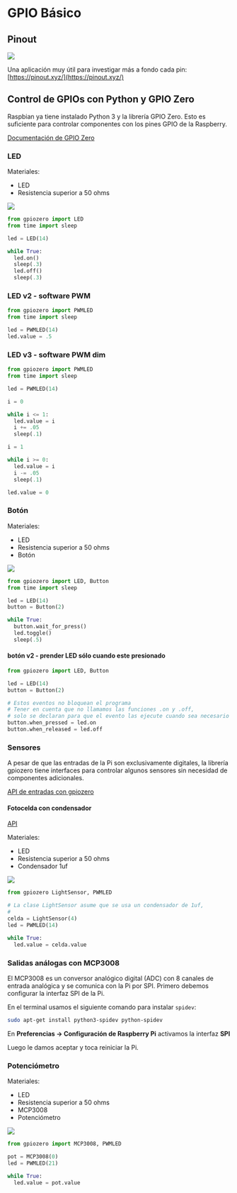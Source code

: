 # GPIO Básico

## Pinout

![](https://pinout.xyz/resources/raspberry-pi-pinout.png)

Una aplicación muy útil para investigar más a fondo cada pin: [https://pinout.xyz/](https://pinout.xyz/)

## Control de GPIOs con Python y GPIO Zero

Raspbian ya tiene instalado Python 3 y la librería GPIO Zero. Esto es suficiente para controlar componentes con los pines GPIO de la Raspberry.

[Documentación de GPIO Zero](https://gpiozero.readthedocs.io/en/stable/)

### LED

Materiales:
- LED
- Resistencia superior a 50 ohms

![](/img/led.png)

``` python
from gpiozero import LED
from time import sleep

led = LED(14)

while True:
  led.on()
  sleep(.3)
  led.off()
  sleep(.3)
```

### LED v2 - software PWM
``` python
from gpiozero import PWMLED
from time import sleep

led = PWMLED(14)
led.value = .5
```

### LED v3 - software PWM dim
``` python
from gpiozero import PWMLED
from time import sleep

led = PWMLED(14)

i = 0

while i <= 1:
  led.value = i
  i += .05
  sleep(.1)

i = 1

while i >= 0:
  led.value = i
  i -= .05
  sleep(.1)

led.value = 0
```


### Botón

Materiales:
- LED
- Resistencia superior a 50 ohms
- Botón

![](/img/button.png)

``` python
from gpiozero import LED, Button
from time import sleep

led = LED(14)
button = Button(2)

while True:
  button.wait_for_press()
  led.toggle()
  sleep(.5)
```

#### botón v2 - prender LED sólo cuando este presionado

```python
from gpiozero import LED, Button

led = LED(14)
button = Button(2)

# Estos eventos no bloquean el programa
# Tener en cuenta que no llamamos las funciones .on y .off,
# solo se declaran para que el evento las ejecute cuando sea necesario
button.when_pressed = led.on
button.when_released = led.off
```

### Sensores

A pesar de que las entradas de la Pi son exclusivamente digitales, la librería gpiozero tiene interfaces para controlar algunos sensores sin necesidad de componentes adicionales. 

[API de entradas con gpiozero](https://gpiozero.readthedocs.io/en/stable/api_input.html)

#### Fotocelda con condensador

[API](https://gpiozero.readthedocs.io/en/stable/api_input.html#light-sensor-ldr)

Materiales:
- LED
- Resistencia superior a 50 ohms
- Condensador 1uf

![](/img/fotocelda_condensador.png)

``` python
from gpiozero LightSensor, PWMLED

# La clase LightSensor asume que se usa un condensador de 1uf,
# 
celda = LightSensor(4)
led = PWMLED(14)

while True:
  led.value = celda.value
```

### Salidas análogas con MCP3008

El MCP3008 es un conversor analógico digital (ADC) con 8 canales de entrada analógica y se comunica con la Pi por SPI. Primero debemos configurar la interfaz SPI de la Pi.

En el terminal usamos el siguiente comando para instalar `spidev`:

``` bash
sudo apt-get install python3-spidev python-spidev
```

En **Preferencias -> Configuración de Raspberry Pi** activamos la interfaz **SPI**

Luego le damos aceptar y toca reiniciar la Pi.

### Potenciómetro

Materiales:
- LED
- Resistencia superior a 50 ohms
- MCP3008
- Potenciómetro

![](/img/pot_MCP3008.png)

``` python
from gpiozero import MCP3008, PWMLED

pot = MCP3008(0)
led = PWMLED(21)

while True:
  led.value = pot.value
```

